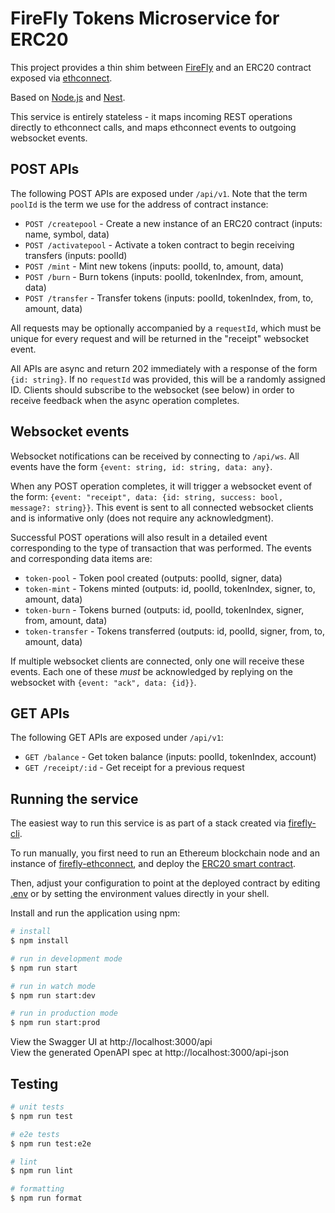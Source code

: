 # FireFly Tokens Microservice for ERC20

This project provides a thin shim between [FireFly](https://github.com/hyperledger/firefly)
and an ERC20 contract exposed via [ethconnect](https://github.com/hyperledger/firefly-ethconnect).

Based on [Node.js](http://nodejs.org) and [Nest](http://nestjs.com).

This service is entirely stateless - it maps incoming REST operations directly to ethconnect
calls, and maps ethconnect events to outgoing websocket events.

## POST APIs

The following POST APIs are exposed under `/api/v1`. Note that the term `poolId` is the term we use for the address of contract instance:

* `POST /createpool` - Create a new instance of an ERC20 contract (inputs: name, symbol, data)
* `POST /activatepool` - Activate a token contract to begin receiving transfers (inputs: poolId)
* `POST /mint` - Mint new tokens (inputs: poolId, to, amount, data)
* `POST /burn` - Burn tokens (inputs: poolId, tokenIndex, from, amount, data)
* `POST /transfer` - Transfer tokens (inputs: poolId, tokenIndex, from, to, amount, data)

All requests may be optionally accompanied by a `requestId`, which must be unique for every
request and will be returned in the "receipt" websocket event.

All APIs are async and return 202 immediately with a response of the form `{id: string}`.
If no `requestId` was provided, this will be a randomly assigned ID. Clients should
subscribe to the websocket (see below) in order to receive feedback when the async
operation completes.

## Websocket events

Websocket notifications can be received by connecting to `/api/ws`.
All events have the form `{event: string, id: string, data: any}`.

When any POST operation completes, it will trigger a websocket event of the form:
`{event: "receipt", data: {id: string, success: bool, message?: string}}`.
This event is sent to all connected websocket clients and is informative only (does
not require any acknowledgment).

Successful POST operations will also result in a detailed event corresponding to the type of
transaction that was performed. The events and corresponding data items are:

* `token-pool` - Token pool created (outputs: poolId, signer, data)
* `token-mint` - Tokens minted (outputs: id, poolId, tokenIndex, signer, to, amount, data)
* `token-burn` - Tokens burned (outputs: id, poolId, tokenIndex, signer, from, amount, data)
* `token-transfer` - Tokens transferred (outputs: id, poolId, signer, from, to, amount, data)

If multiple websocket clients are connected, only one will receive these events.
Each one of these _must_ be acknowledged by replying on the websocket with `{event: "ack", data: {id}}`.

## GET APIs

The following GET APIs are exposed under `/api/v1`:

* `GET /balance` - Get token balance (inputs: poolId, tokenIndex, account)
* `GET /receipt/:id` - Get receipt for a previous request

## Running the service

The easiest way to run this service is as part of a stack created via
[firefly-cli](https://github.com/hyperledger/firefly-cli).

To run manually, you first need to run an Ethereum blockchain node and an instance of
[firefly-ethconnect](https://github.com/hyperledger/firefly-ethconnect), and deploy the
[ERC20 smart contract](solidity/contracts/ERC20MixedFungible.sol).

Then, adjust your configuration to point at the deployed contract by editing [.env](.env)
or by setting the environment values directly in your shell.

Install and run the application using npm:

```bash
# install
$ npm install

# run in development mode
$ npm run start

# run in watch mode
$ npm run start:dev

# run in production mode
$ npm run start:prod
```

View the Swagger UI at http://localhost:3000/api<br />
View the generated OpenAPI spec at http://localhost:3000/api-json

## Testing

```bash
# unit tests
$ npm run test

# e2e tests
$ npm run test:e2e

# lint
$ npm run lint

# formatting
$ npm run format
```

